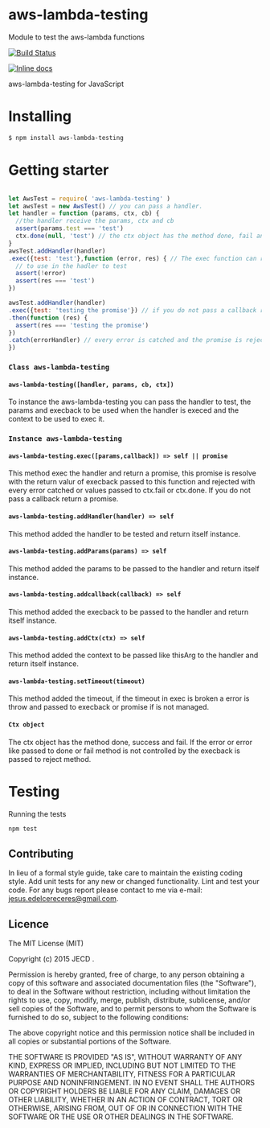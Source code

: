 # aws-lambda-testing
Module to test the aws-lambda functions

[![Build Status](https://travis-ci.org/Cereceres/aws-lambda-testing.svg?branch=master)](https://travis-ci.org/Cereceres/aws-lambda-testing)

[![Inline docs](http://inch-ci.org/github/Cereceres/aws-lambda-testing.svg?branch=master)](http://inch-ci.org/github/Cereceres/aws-lambda-testing)


aws-lambda-testing for JavaScript

# Installing

```bash
$ npm install aws-lambda-testing
```

# Getting starter

```js

let AwsTest = require( 'aws-lambda-testing' )
let awsTest = new AwsTest() // you can pass a handler.
let handler = function (params, ctx, cb) {
  //the handler receive the params, ctx and cb
  assert(params.test === 'test')
  ctx.done(null, 'test') // the ctx object has the method done, fail and success
}
awsTest.addHandler(handler)
.exec({test: 'test'},function (error, res) { // The exec function can receive the params and callback
  // to use in the hadler to test
  assert(!error)
  assert(res === 'test')
})

awsTest.addHandler(handler)
.exec({test: 'testing the promise'}) // if you do not pass a callback return a promise
.then(function (res) {
  assert(res === 'testing the promise')
})
.catch(errorHandler) // every error is catched and the promise is rejected
})
```
### `Class aws-lambda-testing`
#### `aws-lambda-testing([handler, params, cb, ctx])`
To instance the aws-lambda-testing you can pass the handler to test, the params and execback to be
used when the handler is execed and the context to be used to exec it.

### `Instance aws-lambda-testing`
#### `aws-lambda-testing.exec([params,callback]) => self || promise`
This method exec the handler and return a promise, this promise is resolve with the return valur of execback passed to this
function and rejected with every error catched or values passed to ctx.fail or ctx.done. If you do not pass a callback return a promise.
#### `aws-lambda-testing.addHandler(handler) => self`
This method added the handler to be tested and return itself instance.
#### `aws-lambda-testing.addParams(params) => self`
This method added the params to be passed to the handler and return itself instance.
#### `aws-lambda-testing.addcallback(callback) => self`
This method added the execback to be passed to the handler and return itself instance.
#### `aws-lambda-testing.addCtx(ctx) => self`
This method added the context to be passed like thisArg to the handler and return itself instance.

#### `aws-lambda-testing.setTimeout(timeout)`
This method added the timeout, if the timeout in exec is broken a error is throw and passed to execback or promise if is not managed.

#### `Ctx object`
The ctx object has the method done, success and fail. If the error or error like
passed to done or fail method is not controlled by the execback is passed to reject method.
# Testing

Running the tests

```bash
npm test
```


## Contributing
In lieu of a formal style guide, take care to maintain the existing coding style. Add unit tests for any new or changed functionality. Lint and test your code.  For any bugs report please contact to me via e-mail: jesus.edelcereceres@gmail.com.

## Licence
The MIT License (MIT)

Copyright (c) 2015 JECD .

Permission is hereby granted, free of charge, to any person obtaining a copy of this software and associated documentation files (the "Software"), to deal in the Software without restriction, including without limitation the rights to use, copy, modify, merge, publish, distribute, sublicense, and/or sell copies of the Software, and to permit persons to whom the Software is furnished to do so, subject to the following conditions:

The above copyright notice and this permission notice shall be included in all copies or substantial portions of the Software.

THE SOFTWARE IS PROVIDED "AS IS", WITHOUT WARRANTY OF ANY KIND, EXPRESS OR IMPLIED, INCLUDING BUT NOT LIMITED TO THE WARRANTIES OF MERCHANTABILITY, FITNESS FOR A PARTICULAR PURPOSE AND NONINFRINGEMENT. IN NO EVENT SHALL THE AUTHORS OR COPYRIGHT HOLDERS BE LIABLE FOR ANY CLAIM, DAMAGES OR OTHER LIABILITY, WHETHER IN AN ACTION OF CONTRACT, TORT OR OTHERWISE, ARISING FROM, OUT OF OR IN CONNECTION WITH THE SOFTWARE OR THE USE OR OTHER DEALINGS IN THE SOFTWARE.
